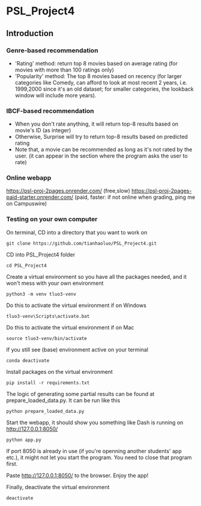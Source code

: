 # PSL_Project4

## Introduction

### Genre-based recommendation

<ul>
  <li> 'Rating' method: return top 8 movies based on average rating (for movies with more than 100 ratings only) </li>
  <li> 'Popularity' method: The top 8 movies based on recency (for larger categories like Comedy, can afford to look at most recent 2 years, i.e. 1999,2000 since it's an old dataset; for smaller categories, the lookback window will include more years).</li> 
</ul>

### IBCF-based recommendation
  
<ul>
  <li> When you don't rate anything, it will return top-8 results based on movie's ID (as integer) </li>
  <li> Otherwise, Surprise will try to return top-8 results based on predicted rating</li>
  <li> Note that, a movie can be recommended as long as it's not rated by the user. (it can appear in the section where the program asks the user to rate)</li>
</ul>

### Online webapp

https://psl-proj-2pages.onrender.com/ (free,slow)
https://psl-proj-2pages-paid-starter.onrender.com/ (paid, faster: if not online when grading, ping me on Campuswire)

### Testing on your own computer

On terminal, CD into a directory that you want to work on

```
git clone https://github.com/tianhaoluo/PSL_Project4.git
```

CD into PSL_Project4 folder
```
cd PSL_Project4
```

Create a virtual environment so you have all the packages needed, and it won't mess with your own environment

```
python3 -m venv tluo3-venv
```

Do this to activate the virtual environment if on Windows
```
tluo3-venv\Scripts\activate.bat
```

Do this to activate the virtual environment if on Mac
```
source tluo3-venv/bin/activate
```

If you still see (base) environment active on your terminal
```
conda deactivate
```

Install packages on the virtual environment
```
pip install -r requirements.txt
```

The logic of generating some partial results can be found at prepare_loaded_data.py. It can be run like this
```
python prepare_loaded_data.py
```

Start the webapp, it should show you something like Dash is running on http://127.0.0.1:8050/
```
python app.py
```

If port 8050 is already in use (if you're openning another students' app etc.), it might not let you start the program. You need to close that program first.

Paste http://127.0.0.1:8050/ to the browser. Enjoy the app!

Finally, deactivate the virtual environment

```
deactivate
```


